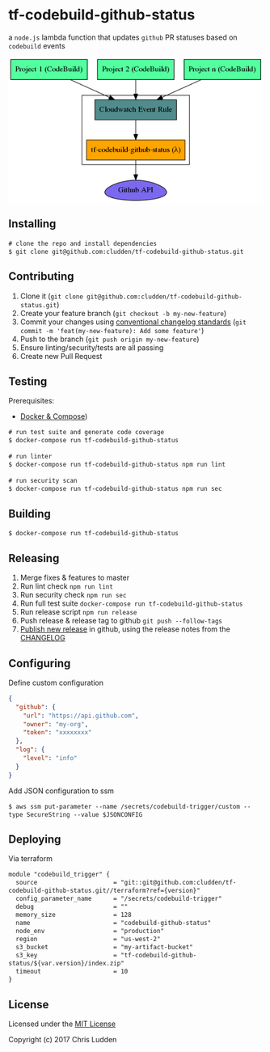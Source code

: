 # tf-codebuild-github-status
a `node.js` lambda function that updates `github` PR statuses based on `codebuild` events

<p align="center">
<img src="./architecture.png" align="center" alt="architecture diagram" />
</p>

## Installing
```shell
# clone the repo and install dependencies
$ git clone git@github.com:cludden/tf-codebuild-github-status.git
```

## Contributing
1. Clone it (`git clone git@github.com:cludden/tf-codebuild-github-status.git`)
1. Create your feature branch (`git checkout -b my-new-feature`)
1. Commit your changes using [conventional changelog standards](https://github.com/bcoe/conventional-changelog-standard/blob/master/convention.md) (`git commit -m 'feat(my-new-feature): Add some feature'`)
1. Push to the branch (`git push origin my-new-feature`)
1. Ensure linting/security/tests are all passing
1. Create new Pull Request

## Testing
Prerequisites:
- [Docker & Compose](https://store.docker.com/search?offering=community&type=edition))

```shell
# run test suite and generate code coverage
$ docker-compose run tf-codebuild-github-status

# run linter
$ docker-compose run tf-codebuild-github-status npm run lint

# run security scan
$ docker-compose run tf-codebuild-github-status npm run sec
```

## Building
```
$ docker-compose run tf-codebuild-github-status
```

## Releasing
1. Merge fixes & features to master
1. Run lint check `npm run lint`
1. Run security check `npm run sec`
1. Run full test suite `docker-compose run tf-codebuild-github-status`
1. Run release script `npm run release`
1. Push release & release tag to github `git push --follow-tags`
1. [Publish new release](https://help.github.com/articles/creating-releases/) in github, using the release notes from the [CHANGELOG](./CHANGELOG)

## Configuring
Define custom configuration
```json
{
  "github": {
    "url": "https://api.github.com",
    "owner": "my-org",
    "token": "xxxxxxxx"
  },
  "log": {
    "level": "info"
  }
}
```

Add JSON configuration to ssm
```shell
$ aws ssm put-parameter --name /secrets/codebuild-trigger/custom --type SecureString --value $JSONCONFIG
```

## Deploying
Via terraform
```
module "codebuild_trigger" {
  source                     = "git::git@github.com:cludden/tf-codebuild-github-status.git//terraform?ref={version}"
  config_parameter_name      = "/secrets/codebuild-trigger"
  debug                      = ""
  memory_size                = 128
  name                       = "codebuild-github-status"
  node_env                   = "production"
  region                     = "us-west-2"
  s3_bucket                  = "my-artifact-bucket"
  s3_key                     = "tf-codebuild-github-status/${var.version}/index.zip"
  timeout                    = 10
}
```

## License
Licensed under the [MIT License](LICENSE.md)

Copyright (c) 2017 Chris Ludden
